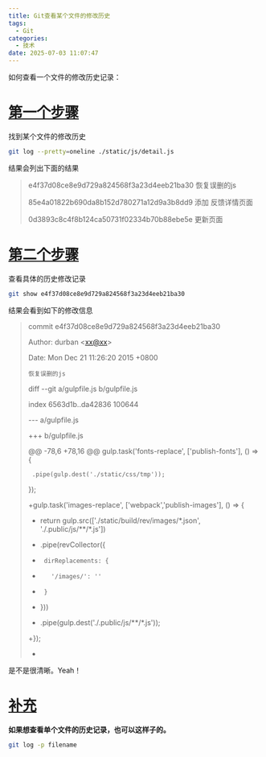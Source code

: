 ```yaml
---
title: Git查看某个文件的修改历史
tags:
  - Git
categories:
  - 技术
date: 2025-07-03 11:07:47
---
```


如何查看一个文件的修改历史记录：

# [第一个步骤](#1)

找到某个文件的修改历史

```bash
git log --pretty=oneline ./static/js/detail.js
```

结果会列出下面的结果

> e4f37d08ce8e9d729a824568f3a23d4eeb21ba30 恢复误删的js
>
> 85e4a01822b690da8b152d780271a12d9a3b8dd9 添加 反馈详情页面
>
> 0d3893c8c4f8b124ca50731f02334b70b88ebe5e 更新页面

# [第二个步骤](#2)

查看具体的历史修改记录

```bash
git show e4f37d08ce8e9d729a824568f3a23d4eeb21ba30
```

结果会看到如下的修改信息

> commit e4f37d08ce8e9d729a824568f3a23d4eeb21ba30
>
> Author: durban <[xx@xx](/cdn-cgi/l/email-protection)>
>
> Date:   Mon Dec 21 11:26:20 2015 +0800
>
>     恢复误删的js
>
> diff --git a/gulpfile.js b/gulpfile.js
>
> index 6563d1b..da42836 100644
>
> --- a/gulpfile.js
>
> +++ b/gulpfile.js
>
> @@ -78,6 +78,16 @@ gulp.task('fonts-replace', ['publish-fonts'], () => {
>
>      .pipe(gulp.dest('./static/css/tmp'));
>
>  });
>
> +gulp.task('images-replace', ['webpack','publish-images'], () => {
>
> +  return gulp.src(['./static/build/rev/images/\*.json', './.public/js/\*\*/\*.js'])
>
> +    .pipe(revCollector({
>
> +      dirReplacements: {
>
> +        '/images/': ''
>
> +      }
>
> +    }))
>
> +    .pipe(gulp.dest('./.public/js/\*\*/\*.js'));
>
> +});
>
> +

是不是很清晰。Yeah！

# [补充](#3)

**如果想查看单个文件的历史记录，也可以这样子的。**

```bash
git log -p filename
```


